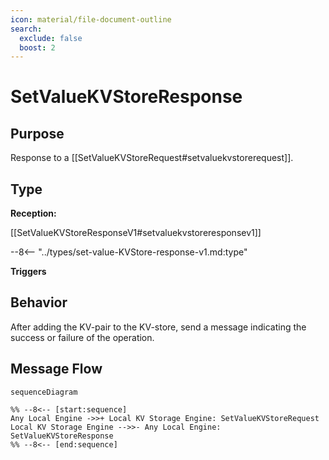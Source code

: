 ```yaml
---
icon: material/file-document-outline
search:
  exclude: false
  boost: 2
---
```


<div class="message" markdown>

# SetValueKVStoreResponse

## Purpose

<!-- --8<-- [start:purpose] -->
Response to a [[SetValueKVStoreRequest#setvaluekvstorerequest]].

<!-- --8<-- [end:purpose] -->

## Type

<!-- --8<-- [start:type] -->
**Reception:**

[[SetValueKVStoreResponseV1#setvaluekvstoreresponsev1]]

--8<-- "../types/set-value-KVStore-response-v1.md:type"

**Triggers**

<!-- --8<-- [end:type] -->

## Behavior

<!-- --8<-- [start:behavior] -->
After adding the KV-pair to the KV-store, send a message indicating the success or failure of the operation.
<!-- --8<-- [end:behavior] -->

## Message Flow

<!-- --8<-- [start:messages] -->
```mermaid
sequenceDiagram

%% --8<-- [start:sequence]
Any Local Engine ->>+ Local KV Storage Engine: SetValueKVStoreRequest
Local KV Storage Engine -->>- Any Local Engine: SetValueKVStoreResponse
%% --8<-- [end:sequence]
```

<!-- --8<-- [end:messages] -->

</div>
